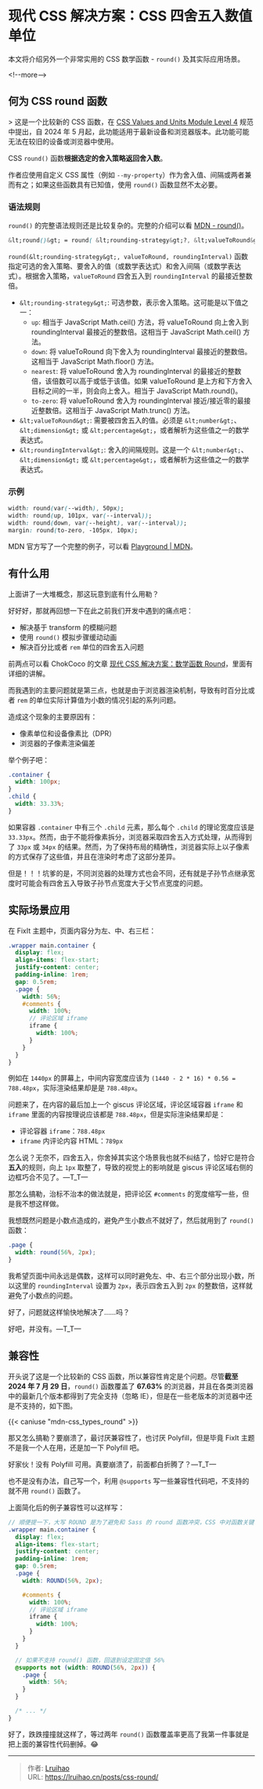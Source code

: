 # 现代 CSS 解决方案：CSS 四舍五入数值单位


本文将介绍另外一个非常实用的 CSS 数学函数 - `round()` 及其实际应用场景。

&lt;!--more--&gt;

## 何为 CSS round 函数

&gt; 这是一个比较新的 CSS 函数，在 [CSS Values and Units Module Level 4](https://drafts.csswg.org/css-values/#funcdef-round) 规范中提出，自 2024 年 5 月起，此功能适用于最新设备和浏览器版本。此功能可能无法在较旧的设备或浏览器中使用。

CSS `round()` 函数**根据选定的舍入策略返回舍入数**。

作者应使用自定义 CSS 属性（例如 `--my-property`）作为舍入值、间隔或两者兼而有之；如果这些函数具有已知值，使用 `round()` 函数显然不太必要。

### 语法规则

`round()` 的完整语法规则还是比较复杂的。完整的介绍可以看 [MDN - round()](https://developer.mozilla.org/en-US/docs/Web/CSS/round)。

```css
&lt;round()&gt; = round( &lt;rounding-strategy&gt;?, &lt;valueToRound&gt; , &lt;roundingInterval&gt; )
```

`round(&lt;rounding-strategy&gt;, valueToRound, roundingInterval)` 函数指定可选的舍入策略、要舍入的值（或数学表达式）和舍入间隔（或数学表达式）。根据舍入策略，`valueToRound` 四舍五入到 `roundingInterval` 的最接近整数倍。

- `&lt;rounding-strategy&gt;`: 可选参数，表示舍入策略。这可能是以下值之一：
  - `up`: 相当于 JavaScript Math.ceil() 方法，将 valueToRound 向上舍入到 roundingInterval 最接近的整数倍。这相当于 JavaScript Math.ceil() 方法。
  - `down`: 将 valueToRound 向下舍入为 roundingInterval 最接近的整数倍。这相当于 JavaScript Math.floor() 方法。
  - `nearest`: 将 valueToRound 舍入为 roundingInterval 的最接近的整数倍，该倍数可以高于或低于该值。如果 valueToRound 是上方和下方舍入目标之间的一半，则会向上舍入。相当于 JavaScript Math.round()。
  - `to-zero`: 将 valueToRound 舍入为 roundingInterval 接近/接近零的最接近整数倍。这相当于 JavaScript Math.trunc() 方法。
- `&lt;valueToRound&gt;`: 需要被四舍五入的值。必须是 `&lt;number&gt;`、`&lt;dimension&gt;` 或 `&lt;percentage&gt;`，或者解析为这些值之一的数学表达式。
- `&lt;roundingInterval&gt;`: 舍入的间隔规则。这是一个 `&lt;number&gt;`、`&lt;dimension&gt;` 或 `&lt;percentage&gt;`，或者解析为这些值之一的数学表达式。

### 示例

```css
width: round(var(--width), 50px);
width: round(up, 101px, var(--interval));
width: round(down, var(--height), var(--interval));
margin: round(to-zero, -105px, 10px);
```

MDN 官方写了一个完整的例子，可以看 [Playground | MDN](https://developer.mozilla.org/en-US/docs/Web/CSS/round)。

## 有什么用

上面讲了一大堆概念，那这玩意到底有什么用勒？

好好好，那就再回想一下在此之前我们开发中遇到的痛点吧：

- 解决基于 transform 的模糊问题
- 使用 `round()` 模拟步骤缓动动画
- 解决百分比或者 `rem` 单位的四舍五入问题

前两点可以看 ChokCoco 的文章 [现代 CSS 解决方案：数学函数 Round](https://www.cnblogs.com/coco1s/p/17676226.html)，里面有详细的讲解。

而我遇到的主要问题就是第三点，也就是由于浏览器渲染机制，导致有时百分比或者 `rem` 的单位实际计算值为小数的情况引起的系列问题。

造成这个现象的主要原因有：

- 像素单位和设备像素比（DPR）
- 浏览器的子像素渲染偏差

举个例子吧：

```css
.container {
  width: 100px;
}
.child {
  width: 33.33%;
}
```

如果容器 `.container` 中有三个 `.child` 元素，那么每个 `.child` 的理论宽度应该是 `33.33px`。然而，由于不能将像素拆分，浏览器采取四舍五入方式处理，从而得到了 `33px` 或 `34px` 的结果。然而，为了保持布局的精确性，浏览器实际上以子像素的方式保存了这些值，并且在渲染时考虑了这部分差异。

但是！！！坑爹的是，不同浏览器的处理方式也会不同，还有就是子孙节点继承宽度时可能会有四舍五入导致子孙节点宽度大于父节点宽度的问题。

## 实际场景应用

在 FixIt 主题中，页面内容分为左、中、右三栏：

```scss
.wrapper main.container {
  display: flex;
  align-items: flex-start;
  justify-content: center;
  padding-inline: 1rem;
  gap: 0.5rem;
  .page {
    width: 56%;
    #comments {
      width: 100%;
      // 评论区域 iframe
      iframe {
        width: 100%;
      }
    }
  }
}
```

例如在 `1440px` 的屏幕上，中间内容宽度应该为 `(1440 - 2 * 16) * 0.56 = 788.48px`，实际渲染结果却是是 `788.48px`。

问题来了，在内容的最后加上一个 giscus 评论区域，评论区域容器 `iframe` 和 `iframe` 里面的内容按理说应该都是 `788.48px`，但是实际渲染结果却是：

- 评论容器 `iframe`：`788.48px`
- `iframe` 内评论内容 HTML：`789px`

怎么说？无奈不，四舍五入，你舍掉其实这个场景我也就不纠结了，恰好它是符合**五入**的规则，向上 `1px` 取整了，导致的视觉上的影响就是 giscus 评论区域右侧的边框巧合不见了。—T_T—

那怎么搞勒，治标不治本的做法就是，把评论区 `#comments` 的宽度缩写一些，但是我不想这样做。

我想既然问题是小数点造成的，避免产生小数点不就好了，然后就用到了 `round()` 函数：

```css
.page {
  width: round(56%, 2px);
}
```

我希望页面中间永远是偶数，这样可以同时避免左、中、右三个部分出现小数，所以这里的 `roundingInterval` 设置为 `2px`，表示四舍五入到 `2px` 的整数倍，这样就避免了小数点的问题。

好了，问题就这样愉快地解决了……吗？

好吧，并没有。—T_T—

## 兼容性

开头说了这是一个比较新的 CSS 函数，所以兼容性肯定是个问题。尽管**截至 2024 年 7 月 29 日**，`round()` 函数覆盖了 **67.63%** 的浏览器，并且在各类浏览器中的最新几个版本都得到了完全支持（忽略 IE），但是在一些老版本的浏览器中还是不支持的，如下图。

{{&lt; caniuse &#34;mdn-css_types_round&#34; &gt;}}

那又怎么搞勒？要崩溃了，最讨厌兼容性了，也讨厌 Polyfill，但是毕竟 FixIt 主题不是我一个人在用，还是加一下 Polyfill 吧。

好家伙！没有 Polyfill 可用。真要崩溃了，前面都白折腾了？—T_T—

也不是没有办法，自己写一个，利用 `@supports` 写一些兼容性代码吧，不支持的就不用 `round()` 函数了。

上面简化后的例子兼容性可以这样写：

```scss
// 顺便提一下，大写 ROUND 是为了避免和 Sass 的 round 函数冲突，CSS 中对函数关键词大小写不敏感。
.wrapper main.container {
  display: flex;
  align-items: flex-start;
  justify-content: center;
  padding-inline: 1rem;
  gap: 0.5rem;
  .page {
    width: ROUND(56%, 2px);

    #comments {
      width: 100%;
      // 评论区域 iframe
      iframe {
        width: 100%;
      }
    }
  }

  // 如果不支持 round() 函数，回退到设定固定值 56%
  @supports not (width: ROUND(56%, 2px)) {
    .page {
      width: 56%;
    }
  }

  /* ... */
}
```

好了，跌跌撞撞就这样了，等过两年 `round()` 函数覆盖率更高了我第一件事就是把上面的兼容性代码删掉。:joy:


---

> 作者: [Lruihao](https://github.com/Lruihao)  
> URL: https://lruihao.cn/posts/css-round/  

